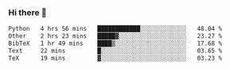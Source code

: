 ### Hi there 👋

<!--START_SECTION:waka-->

```txt
Python   4 hrs 56 mins   ████████████░░░░░░░░░░░░░   48.04 %
Other    2 hrs 23 mins   █████▓░░░░░░░░░░░░░░░░░░░   23.27 %
BibTeX   1 hr 49 mins    ████▒░░░░░░░░░░░░░░░░░░░░   17.68 %
Text     22 mins         █░░░░░░░░░░░░░░░░░░░░░░░░   03.65 %
TeX      19 mins         ▓░░░░░░░░░░░░░░░░░░░░░░░░   03.23 %
```

<!--END_SECTION:waka-->
